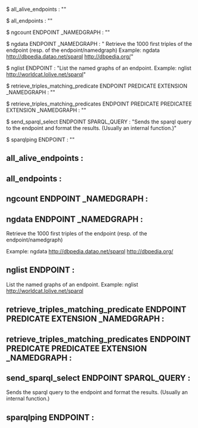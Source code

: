 
$ all_alive_endpoints  : ""

$ all_endpoints  : ""

$ ngcount ENDPOINT _NAMEDGRAPH : ""

$ ngdata ENDPOINT _NAMEDGRAPH : " Retrieve the 1000 first triples of the endpoint (resp. of the endpoint/namedgraph) Example: ngdata http://dbpedia.datao.net/sparql http://dbpedia.org/"

$ nglist ENDPOINT : "List the named graphs of an endpoint. Example: nglist http://worldcat.lolive.net/sparql"

$ retrieve_triples_matching_predicate ENDPOINT PREDICATE EXTENSION _NAMEDGRAPH : ""

$ retrieve_triples_matching_predicates ENDPOINT PREDICATE PREDICATEE EXTENSION _NAMEDGRAPH : ""

$ send_sparql_select ENDPOINT SPARQL_QUERY : "Sends the sparql query to the endpoint and format the results. (Usually an internal function.)"

$ sparqlping ENDPOINT  : ""



## all_alive_endpoints  :



## all_endpoints  :



## ngcount ENDPOINT _NAMEDGRAPH :



## ngdata ENDPOINT _NAMEDGRAPH :


Retrieve the 1000 first triples of the endpoint (resp. of the
endpoint/namedgraph)

Example:
ngdata http://dbpedia.datao.net/sparql http://dbpedia.org/


## nglist ENDPOINT :

List the named graphs of an endpoint.
Example:
nglist http://worldcat.lolive.net/sparql


## retrieve_triples_matching_predicate ENDPOINT PREDICATE EXTENSION _NAMEDGRAPH :



## retrieve_triples_matching_predicates ENDPOINT PREDICATE PREDICATEE EXTENSION _NAMEDGRAPH :



## send_sparql_select ENDPOINT SPARQL_QUERY :

Sends the sparql query to the endpoint and format the results.
(Usually an internal function.)


## sparqlping ENDPOINT  :



